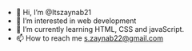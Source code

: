 - 👋 Hi, I’m @Itszaynab21
- 👀 I’m interested in web development
- 🌱 I’m currently learning HTML, CSS and javaScript.
- 📫 How to reach me s.zaynab22@gmail.com

<!---
Itszaynab21/Itszaynab21 is a ✨ special ✨ repository because its `README.md` (this file) appears on your GitHub profile.
You can click the Preview link to take a look at your changes.
--->
